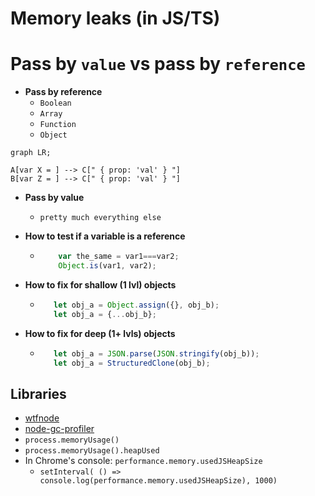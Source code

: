 # Memory leaks (in JS/TS)

# Pass by `value` vs pass by `reference`

- **Pass by reference**
  - `Boolean`
  - `Array`
  - `Function`
  - `Object`

```mermaid
graph LR;

A[var X = ] --> C[" { prop: 'val' } "]
B[var Z = ] --> C[" { prop: 'val' } "]
```

- **Pass by value**
  - `pretty much everything else`


- **How to test if a variable is a reference**
  - ```javascript
        var the_same = var1===var2;
        Object.is(var1, var2);
    ```
- **How to fix for shallow (1 lvl) objects**
  - ```javascript
       let obj_a = Object.assign({}, obj_b);
       let obj_a = {...obj_b};
    ```
- **How to fix for deep (1+ lvls) objects**
  - ```javascript
       let obj_a = JSON.parse(JSON.stringify(obj_b));
       let obj_a = StructuredClone(obj_b);
    ```

## Libraries

- [wtfnode](https://www.npmjs.com/package/wtfnode)
- [node-gc-profiler](https://github.com/bretcope/node-gc-profiler)
- `process.memoryUsage()`
- `process.memoryUsage().heapUsed`
- In Chrome's console: `performance.memory.usedJSHeapSize`
  - `setInterval( () => console.log(performance.memory.usedJSHeapSize), 1000)`
